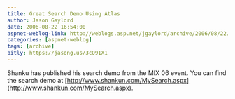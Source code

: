 ```yaml
---
title: Great Search Demo Using Atlas
author: Jason Gaylord
date: 2006-08-22 16:54:00
aspnet-weblog-link: http://weblogs.asp.net/jgaylord/archive/2006/08/22/Great-Search-Demo-Using-Atlas.aspx
categories: [aspnet-weblog]
tags: [archive]
bitly: https://jasong.us/3cO91X1
---
```


Shanku has published his search demo from the MIX 06 event. You can find the search demo at [http://www.shankun.com/MySearch.aspx](http://www.shankun.com/MySearch.aspx).